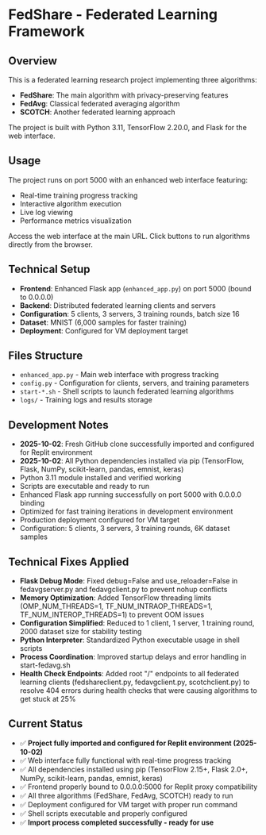 # FedShare - Federated Learning Framework

## Overview
This is a federated learning research project implementing three algorithms:
- **FedShare**: The main algorithm with privacy-preserving features
- **FedAvg**: Classical federated averaging algorithm  
- **SCOTCH**: Another federated learning approach

The project is built with Python 3.11, TensorFlow 2.20.0, and Flask for the web interface.

## Usage
The project runs on port 5000 with an enhanced web interface featuring:
- Real-time training progress tracking
- Interactive algorithm execution
- Live log viewing
- Performance metrics visualization

Access the web interface at the main URL. Click buttons to run algorithms directly from the browser.

## Technical Setup
- **Frontend**: Enhanced Flask app (`enhanced_app.py`) on port 5000 (bound to 0.0.0.0)
- **Backend**: Distributed federated learning clients and servers
- **Configuration**: 5 clients, 3 servers, 3 training rounds, batch size 16
- **Dataset**: MNIST (6,000 samples for faster training)
- **Deployment**: Configured for VM deployment target

## Files Structure
- `enhanced_app.py` - Main web interface with progress tracking
- `config.py` - Configuration for clients, servers, and training parameters
- `start-*.sh` - Shell scripts to launch federated learning algorithms
- `logs/` - Training logs and results storage

## Development Notes  
- **2025-10-02**: Fresh GitHub clone successfully imported and configured for Replit environment
- **2025-10-02**: All Python dependencies installed via pip (TensorFlow, Flask, NumPy, scikit-learn, pandas, emnist, keras)
- Python 3.11 module installed and verified working
- Scripts are executable and ready to run
- Enhanced Flask app running successfully on port 5000 with 0.0.0.0 binding
- Optimized for fast training iterations in development environment
- Production deployment configured for VM target
- Configuration: 5 clients, 3 servers, 3 training rounds, 6K dataset samples

## Technical Fixes Applied
- **Flask Debug Mode**: Fixed debug=False and use_reloader=False in fedavgserver.py and fedavgclient.py to prevent nohup conflicts
- **Memory Optimization**: Added TensorFlow threading limits (OMP_NUM_THREADS=1, TF_NUM_INTRAOP_THREADS=1, TF_NUM_INTEROP_THREADS=1) to prevent OOM issues
- **Configuration Simplified**: Reduced to 1 client, 1 server, 1 training round, 2000 dataset size for stability testing
- **Python Interpreter**: Standardized Python executable usage in shell scripts
- **Process Coordination**: Improved startup delays and error handling in start-fedavg.sh
- **Health Check Endpoints**: Added root "/" endpoints to all federated learning clients (fedshareclient.py, fedavgclient.py, scotchclient.py) to resolve 404 errors during health checks that were causing algorithms to get stuck at 25%

## Current Status  
- ✅ **Project fully imported and configured for Replit environment (2025-10-02)**
- ✅ Web interface fully functional with real-time progress tracking
- ✅ All dependencies installed using pip (TensorFlow 2.15+, Flask 2.0+, NumPy, scikit-learn, pandas, emnist, keras)
- ✅ Frontend properly bound to 0.0.0.0:5000 for Replit proxy compatibility
- ✅ All three algorithms (FedShare, FedAvg, SCOTCH) ready to run
- ✅ Deployment configured for VM target with proper run command
- ✅ Shell scripts executable and properly configured
- ✅ **Import process completed successfully - ready for use**
